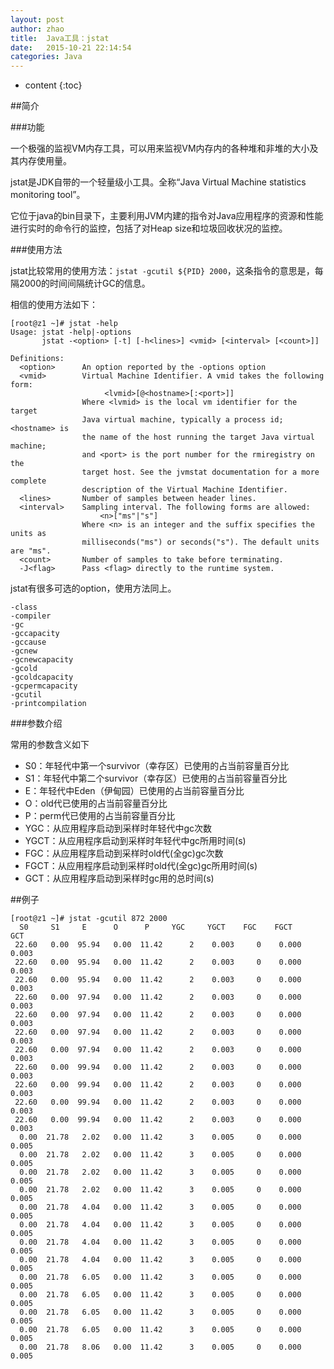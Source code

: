 ```yaml
---
layout: post
author: zhao
title:  Java工具：jstat
date:   2015-10-21 22:14:54
categories: Java
---
```


* content
{:toc}

##简介

###功能

一个极强的监视VM内存工具，可以用来监视VM内存内的各种堆和非堆的大小及其内存使用量。

jstat是JDK自带的一个轻量级小工具。全称“Java Virtual Machine statistics monitoring tool”。

它位于java的bin目录下，主要利用JVM内建的指令对Java应用程序的资源和性能进行实时的命令行的监控，包括了对Heap size和垃圾回收状况的监控。

###使用方法

jstat比较常用的使用方法：`jstat -gcutil ${PID} 2000`，这条指令的意思是，每隔2000的时间间隔统计GC的信息。

相信的使用方法如下：

~~~
[root@z1 ~]# jstat -help
Usage: jstat -help|-options
       jstat -<option> [-t] [-h<lines>] <vmid> [<interval> [<count>]]

Definitions:
  <option>      An option reported by the -options option
  <vmid>        Virtual Machine Identifier. A vmid takes the following form:
                     <lvmid>[@<hostname>[:<port>]]
                Where <lvmid> is the local vm identifier for the target
                Java virtual machine, typically a process id; <hostname> is
                the name of the host running the target Java virtual machine;
                and <port> is the port number for the rmiregistry on the
                target host. See the jvmstat documentation for a more complete
                description of the Virtual Machine Identifier.
  <lines>       Number of samples between header lines.
  <interval>    Sampling interval. The following forms are allowed:
                    <n>["ms"|"s"]
                Where <n> is an integer and the suffix specifies the units as 
                milliseconds("ms") or seconds("s"). The default units are "ms".
  <count>       Number of samples to take before terminating.
  -J<flag>      Pass <flag> directly to the runtime system.

~~~

jstat有很多可选的option，使用方法同上。

~~~
-class
-compiler
-gc
-gccapacity
-gccause
-gcnew
-gcnewcapacity
-gcold
-gcoldcapacity
-gcpermcapacity
-gcutil
-printcompilation
~~~

###参数介绍

常用的参数含义如下

- S0：年轻代中第一个survivor（幸存区）已使用的占当前容量百分比
- S1：年轻代中第二个survivor（幸存区）已使用的占当前容量百分比
- E：年轻代中Eden（伊甸园）已使用的占当前容量百分比
- O：old代已使用的占当前容量百分比
- P：perm代已使用的占当前容量百分比
- YGC：从应用程序启动到采样时年轻代中gc次数
- YGCT：从应用程序启动到采样时年轻代中gc所用时间(s)
- FGC：从应用程序启动到采样时old代(全gc)gc次数
- FGCT：从应用程序启动到采样时old代(全gc)gc所用时间(s)
- GCT：从应用程序启动到采样时gc用的总时间(s)

##例子

~~~
[root@z1 ~]# jstat -gcutil 872 2000
  S0     S1     E      O      P     YGC     YGCT    FGC    FGCT     GCT   
 22.60   0.00  95.94   0.00  11.42      2    0.003     0    0.000    0.003
 22.60   0.00  95.94   0.00  11.42      2    0.003     0    0.000    0.003
 22.60   0.00  95.94   0.00  11.42      2    0.003     0    0.000    0.003
 22.60   0.00  97.94   0.00  11.42      2    0.003     0    0.000    0.003
 22.60   0.00  97.94   0.00  11.42      2    0.003     0    0.000    0.003
 22.60   0.00  97.94   0.00  11.42      2    0.003     0    0.000    0.003
 22.60   0.00  97.94   0.00  11.42      2    0.003     0    0.000    0.003
 22.60   0.00  99.94   0.00  11.42      2    0.003     0    0.000    0.003
 22.60   0.00  99.94   0.00  11.42      2    0.003     0    0.000    0.003
 22.60   0.00  99.94   0.00  11.42      2    0.003     0    0.000    0.003
 22.60   0.00  99.94   0.00  11.42      2    0.003     0    0.000    0.003
  0.00  21.78   2.02   0.00  11.42      3    0.005     0    0.000    0.005
  0.00  21.78   2.02   0.00  11.42      3    0.005     0    0.000    0.005
  0.00  21.78   2.02   0.00  11.42      3    0.005     0    0.000    0.005
  0.00  21.78   2.02   0.00  11.42      3    0.005     0    0.000    0.005
  0.00  21.78   4.04   0.00  11.42      3    0.005     0    0.000    0.005
  0.00  21.78   4.04   0.00  11.42      3    0.005     0    0.000    0.005
  0.00  21.78   4.04   0.00  11.42      3    0.005     0    0.000    0.005
  0.00  21.78   4.04   0.00  11.42      3    0.005     0    0.000    0.005
  0.00  21.78   6.05   0.00  11.42      3    0.005     0    0.000    0.005
  0.00  21.78   6.05   0.00  11.42      3    0.005     0    0.000    0.005
  0.00  21.78   6.05   0.00  11.42      3    0.005     0    0.000    0.005
  0.00  21.78   6.05   0.00  11.42      3    0.005     0    0.000    0.005
  0.00  21.78   8.06   0.00  11.42      3    0.005     0    0.000    0.005
~~~








